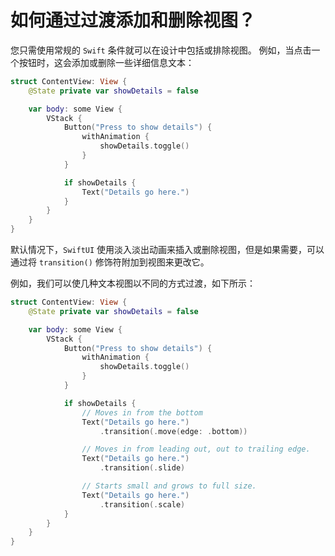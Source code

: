 如何通过过渡添加和删除视图？
===

您只需使用常规的 `Swift` 条件就可以在设计中包括或排除视图。 例如，当点击一个按钮时，这会添加或删除一些详细信息文本：

```swift
struct ContentView: View {
    @State private var showDetails = false

    var body: some View {
        VStack {
            Button("Press to show details") {
                withAnimation {
                    showDetails.toggle()
                }
            }

            if showDetails {
                Text("Details go here.")
            }
        }
    }
}
```

默认情况下，`SwiftUI` 使用淡入淡出动画来插入或删除视图，但是如果需要，可以通过将 `transition()` 修饰符附加到视图来更改它。

例如，我们可以使几种文本视图以不同的方式过渡，如下所示：

```swift
struct ContentView: View {
    @State private var showDetails = false

    var body: some View {
        VStack {
            Button("Press to show details") {
                withAnimation {
                    showDetails.toggle()
                }
            }

            if showDetails {
                // Moves in from the bottom
                Text("Details go here.")
                    .transition(.move(edge: .bottom))

                // Moves in from leading out, out to trailing edge.
                Text("Details go here.")
                    .transition(.slide)

                // Starts small and grows to full size.
                Text("Details go here.")
                    .transition(.scale)
            }
        }
    }
}
```